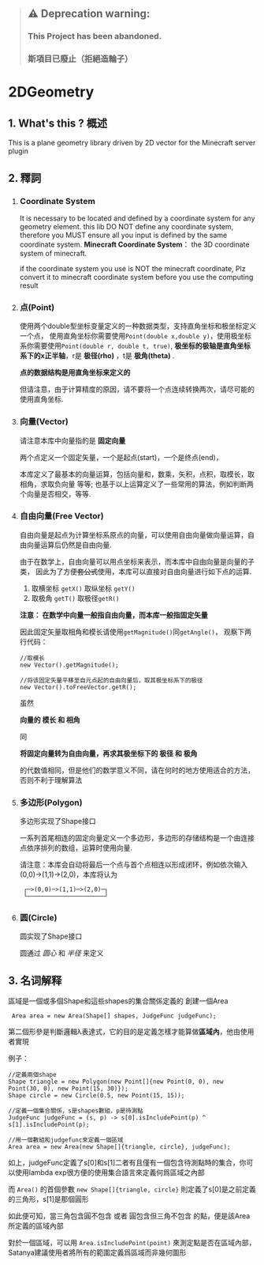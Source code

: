 

> ## ⚠️ Deprecation warning:
> ### This Project has been abandoned.  
> ### 斯項目已廢止（拒絕造輪子）  

# 2DGeometry

## 1. What's this ? 概述
 This is a plane geometry library driven by 2D vector for the Minecraft server plugin

## 2. 釋詞
1. ### Coordinate System

    It is necessary to be located and defined by a coordinate system for any geometry element. this lib DO NOT define any coordinate system, therefore you MUST ensure all you input is defined by the same coordinate system. 
    **Minecraft Coordinate System**： the 3D coordinate system of minecraft.
    
    if the coordinate system you use is NOT the minecraft coordinate, Plz convert it to minecraft coordinate system before you use the computing result
2. ### 点(Point)

    使用两个double型坐标变量定义的一种数据类型，支持直角坐标和极坐标定义一个点，
    使用直角坐标你需要使用`Point(double x,double y)`，使用极坐标系你需要使用`Point(double r, double t, true)`, **极坐标的极轴是直角坐标系下的x正半轴**，r是 **极径(rho)** ，t是 **极角(theta)** .

    **点的数据结构是用直角坐标来定义的**
    
    但请注意，由于计算精度的原因，请不要将一个点连续转换两次，请尽可能的使用直角坐标.

3. ### 向量(Vector)

    请注意本库中向量指的是 **固定向量**
    
    两个点定义一个固定矢量，一个是起点(start)，一个是终点(end)，
    
    本库定义了最基本的向量运算，包括向量和，数乘，矢积，点积，取模长，取相角，求取负向量 等等; 也基于以上运算定义了一些常用的算法，例如判断两个向量是否相交，等等.
    
4. ### 自由向量(Free Vector)

    自由向量是起点为计算坐标系原点的向量，可以使用自由向量做向量运算，自由向量运算后仍然是自由向量.
    
    由于在数学上，自由向量可以用点坐标来表示，而本库中自由向量是向量的子类，
    因此为了方便~~套公式~~使用，本库可以直接对自由向量进行如下点的运算.
    1. 取横坐标 `getX()` 取纵坐标 `getY()`
    2. 取极角 `getT()` 取极径`getR()`
  
    **注意： 在数学中向量一般指自由向量，而本库一般指固定矢量**
    
    因此固定矢量取相角和模长请使用`getMagnitude()`同`getAngle()`，
    观察下两行代码：
    ```
   //取模长
    new Vector().getMagnitude(); 
   
   //将该固定矢量平移至自元点起的自由向量后，取其极坐标系下的极径
    new Vector().toFreeVector.getR(); 
    ```
   
   虽然 
   
   **向量的 模长 和 相角** 

   同 
   
   **将固定向量转为自由向量，再求其极坐标下的 极径 和 极角** 
   
   的代数值相同，但是他们的数学意义不同，请在何时的地方使用适合的方法，否则不利于理解算法

5. ### 多边形(Polygon)

    多边形实现了Shape接口
    
    一系列首尾相连的固定向量定义一个多边形，多边形的存储结构是一个由连接点依序排列的数组，运算时使用向量.
    
    请注意：本库会自动将最后一个点与首个点相连以形成闭环，例如依次输入(0,0)->(1,1)->(2,0)，本库将认为
        
        ┌─>(0,0)─>(1,1)─>(2,0)─┐
        └──────────────────────┘
        
6. ### 圆(Circle)

    圆实现了Shape接口
     
    圆通过 _圆心_ 和 _半径_ 来定义
     
## 3. 名词解释

區域是一個或多個Shape和這些shapes的集合關係定義的
創建一個Area
    
     Area area = new Area(Shape[] shapes, JudgeFunc judgeFunc);

第二個形參是判斷邏輯λ表達式，它的目的是定義怎樣才能算做**區域內**，他由使用者實現
    
例子：

    //定義兩個shape
    Shape triangle = new Polygon(new Point[]{new Point(0, 0), new Point(30, 0), new Point(15, 30)});
    Shape circle = new Circle(0.5, new Point(15, 15));

    //定義一個集合關係，s是shapes數組，p是待測點
    JudgeFunc judgeFunc = (s, p) -> s[0].isIncludePoint(p) ^ s[1].isIncludePoint(p);

    //用一個數組和judgefunc來定義一個區域
    Area area = new Area(new Shape[]{triangle, circle}, judgeFunc);
    
如上，judgeFunc定義了s[0]和s[1]二者有且僅有一個包含待測點時的集合，你可以使用lambda exp很方便的使用集合語言來定義何爲區域之內部
    
而 `Area()` 的首個參數 `new Shape[]{triangle, circle}` 則定義了s[0]是之前定義的三角形，s[1]是那個圓形
    
如此便可知，當三角包含圓不包含 或者 圓包含但三角不包含 的點，便是該Area所定義的區域內部

對於一個區域，可以用 `Area.isIncludePoint(point)` 來測定點是否在區域內部，Satanya建議使用者將所有的範圍定義爲區域而非幾何圖形
     
